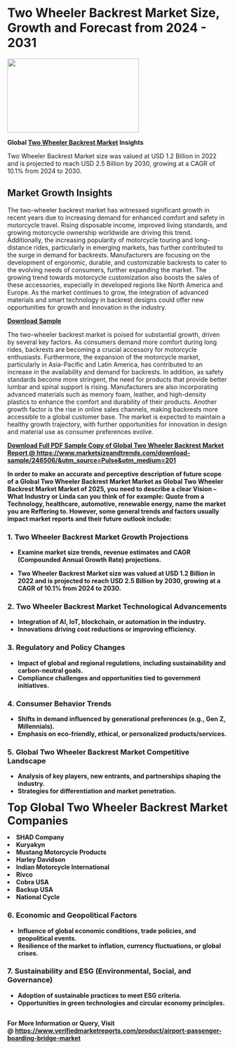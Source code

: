 <H1>Two Wheeler Backrest Market Size, Growth and Forecast from 2024 - 2031</H1><img class="aligncenter size-medium wp-image-584254" src="https://thirdeyenews.in/wp-content/uploads/2024/09/Global-Market-Research-300x168.jpeg" alt="" width="300" height="168" /><p><strong>Global&nbsp;<a href="https://www.marketsizeandtrends.com/download-sample/246506/&amp;utm_source=Pulse&amp;utm_medium=201">Two Wheeler Backrest Market</a> Insights</strong></p><p>Two Wheeler Backrest Market size was valued at USD 1.2 Billion in 2022 and is projected to reach USD 2.5 Billion by 2030, growing at a CAGR of 10.1% from 2024 to 2030.</p><p><h2>Market Growth Insights</h2> <p>The two-wheeler backrest market has witnessed significant growth in recent years due to increasing demand for enhanced comfort and safety in motorcycle travel. Rising disposable income, improved living standards, and growing motorcycle ownership worldwide are driving this trend. Additionally, the increasing popularity of motorcycle touring and long-distance rides, particularly in emerging markets, has further contributed to the surge in demand for backrests. Manufacturers are focusing on the development of ergonomic, durable, and customizable backrests to cater to the evolving needs of consumers, further expanding the market. The growing trend towards motorcycle customization also boosts the sales of these accessories, especially in developed regions like North America and Europe. As the market continues to grow, the integration of advanced materials and smart technology in backrest designs could offer new opportunities for growth and innovation in the industry.</p> <p><strong><a href="#">Download Sample</a></strong></p> <p>The two-wheeler backrest market is poised for substantial growth, driven by several key factors. As consumers demand more comfort during long rides, backrests are becoming a crucial accessory for motorcycle enthusiasts. Furthermore, the expansion of the motorcycle market, particularly in Asia-Pacific and Latin America, has contributed to an increase in the availability and demand for backrests. In addition, as safety standards become more stringent, the need for products that provide better lumbar and spinal support is rising. Manufacturers are also incorporating advanced materials such as memory foam, leather, and high-density plastics to enhance the comfort and durability of their products. Another growth factor is the rise in online sales channels, making backrests more accessible to a global customer base. The market is expected to maintain a healthy growth trajectory, with further opportunities for innovation in design and material use as consumer preferences evolve.</p> <p><strong><a href="#"></p><p><span class=""><strong>Download Full PDF Sample Copy of Global Two Wheeler Backrest Market Report</strong> @ <a href="https://www.marketsizeandtrends.com/download-sample/246506/&amp;utm_source=Pulse&amp;utm_medium=201" target="_blank">https://www.marketsizeandtrends.com/download-sample/246506/&amp;utm_source=Pulse&amp;utm_medium=201</a></span></p><p>In order to make an accurate and perceptive description of future scope of a Global&nbsp;Two Wheeler Backrest Market Market as Global&nbsp;Two Wheeler Backrest Market Market of 2025, you need to describe a clear Vision &ndash; What Industry or Linda can you think of for example: Quote from a Technology, healthcare, automotive, renewable energy, name the market you are Reffering to. However, some general trends and factors usually impact market reports and their future outlook include:</p><h3>1.&nbsp;<strong>Two Wheeler Backrest Market Growth Projections</strong></h3><ul><li>Examine market size trends, revenue estimates and CAGR (Compounded Annual Growth Rate) projections.</li><li><p>Two Wheeler Backrest Market size was valued at USD 1.2 Billion in 2022 and is projected to reach USD 2.5 Billion by 2030, growing at a CAGR of 10.1% from 2024 to 2030.</p></li></ul><h3>2.&nbsp;<strong>Two Wheeler Backrest Market Technological Advancements</strong></h3><ul><li>Integration of AI, IoT, blockchain, or automation in the industry.</li><li>Innovations driving cost reductions or improving efficiency.</li></ul><h3>3.&nbsp;<strong>Regulatory and Policy Changes</strong></h3><ul><li>Impact of global and regional regulations, including sustainability and carbon-neutral goals.</li><li>Compliance challenges and opportunities tied to government initiatives.</li></ul><h3>4.&nbsp;<strong>Consumer Behavior Trends</strong></h3><ul><li>Shifts in demand influenced by generational preferences (e.g., Gen Z, Millennials).</li><li>Emphasis on eco-friendly, ethical, or personalized products/services.</li></ul><h3>5.&nbsp;<strong>Global Two Wheeler Backrest Market Competitive Landscape</strong></h3><ul><li>Analysis of key players, new entrants, and partnerships shaping the industry.</li><li>Strategies for differentiation and market penetration.</li></ul><p data-pm-slice="1 1 []"><span style="color: inherit; font-family: inherit; font-size: 25px;">Top Global Two Wheeler Backrest Market Companies</span></p><div class="" data-test-id=""><p><li>SHAD Company</li><li> Kuryakyn</li><li> Mustang Motorcycle Products</li><li> Harley Davidson</li><li> Indian Motorcycle International</li><li> Rivco</li><li> Cobra USA</li><li> Backup USA</li><li> National Cycle</li></p></div><h3>6.&nbsp;<strong>Economic and Geopolitical Factors</strong></h3><ul><li>Influence of global economic conditions, trade policies, and geopolitical events.</li><li>Resilience of the market to inflation, currency fluctuations, or global crises.</li></ul><h3>7.&nbsp;<strong>Sustainability and ESG (Environmental, Social, and Governance)</strong></h3><ul><li>Adoption of sustainable practices to meet ESG criteria.</li><li>Opportunities in green technologies and circular economy principles.</li></ul><h2><strong style="font-size: 14px;">For More Information or Query, Visit @&nbsp;</strong><a style="background-color: #ffffff; font-size: 14px;" href="https://www.marketsizeandtrends.com/report/two-wheeler-backrest-market/" target="_blank">https://www.verifiedmarketreports.com/product/airport-passenger-boarding-bridge-market</a></h2>
